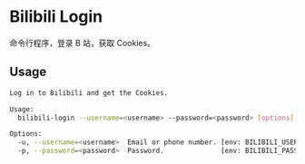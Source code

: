 # Bilibili Login

命令行程序，登录 B 站，获取 Cookies。

## Usage

```bash
Log in to Bilibili and get the Cookies.

Usage:
  bilibili-login --username=<username> --password=<password> [options]

Options:
  -u, --username=<username>  Email or phone number. [env: BILIBILI_USERNAME]
  -p, --password=<password>  Password.              [env: BILIBILI_PASSWORD]
```
